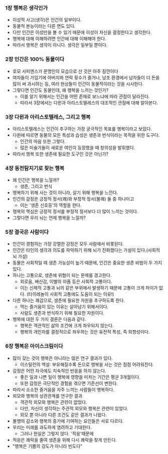 ### 1장 행복은 생각인가
- 이성적 사고(생각)은 인간의 일부이다.
- 동물적 본능이라는 다른 면도 있다.
- 다만 인간은 이성만을 볼 수 있기 때문에 이성이 자신을 결정한다고 생각한다.
- 행복에 대해 이해하려면 인간에 대해 이해해야 한다.
- 따라서 행복은 생각이 아니다. 생각은 일부일 뿐이다.
### 2장 인간은 100% 동물이다
- 호모 사피엔스가 문명인의 모습으로 산 것은 아주 잠깐이다
- 여자들이 가임기에 아버지와 연락 횟수가 줄거나, 남초 환경에서 남자들이 더 돈을 많이 써 과시하는 등, 여러 현상들이 인간이 동물적이라는 것을 시사한다.
- 그렇다면 인간도 동물인데, 왜 행복을 느끼는 것인가?
	- 이를 알기 위해서는 인간을 어떤 존재로 보느냐에 따라 관점이 달라진다.
	- 따라서 3장에서는 다윈과 아리스토텔레스의 대조적인 관점에 대해 알아본다.
### 3장 다윈과 아리스토텔레스, 그리고 행복
- 아리스토텔레스는 인간이 추구하는 가장 궁극적인 목표를 행복이라고 보았다.
- 다윈에 따르면 동물의 모든 특성과 습성은 생존과 번식이라는 목적을 위한 도구다.
	- 인간의 마음 또한 그렇다.
	- 많은 미술가들이 새로운 여인이 등장했을 때 창의성을 발휘했다.
- 따라서 행복 또한 생존에 필요한 도구인 것은 아닌가?
### 4장 동전탐지기로 찾는 행복
- 왜 인간은 행복을 느낄까?
	- 생존, 그리고 번식
- 행복하기 위해 사는 것이 아니라, 살기 위해 행복을 느낀다.
- 인간의 감정은 긍정적 정서(쾌)와 부정적 정서(불쾌) 둘 중 하나이고
	- 이는 '생존 신호등'의 역할을 한다.
- 행복의 핵심은 긍정적 정서를 부정적 정서보다 더 많이 느끼는 것이다.
- 그렇다면 우리 뇌는 언제 행복을 느낄까?
### 5장 결국은 사람이다
- 인간이 경험하는 가장 강렬한 감정은 모두 사람에서 비롯된다.
- 인간은 타인의 생각과 의도를 파악하기 위해 뇌가 진화했다는 가설이 있다.(사회적 뇌 가설)
- 동물은 사회적일 때 생존 가능성이 높기 때문에, 인간은 중요한 생존 비법이 두 가지 있다.
- 하나는 고통으로, 생존에 위협이 되는 문제를 경고한다.
	- 외로움, 배신감, 이별의 아픔 등은 사회적 고통이다.
	- 이는 신체적 고통과 뇌의 같은 부위에서 발생하기 때문에 고통이 크게 차이가 없다. (타이레놀이 사회적 고통에도 도움이 되는 이유!)
- 다른 하나는 쾌감으로, 생존에 필요한 자원을 추구하도록 한다.
	- 먹는 즐거움이 있는 이유는 살아남기 위해서이다.
	- 사람도 생존과 번식하기 위해 필요한 자원이다.
- 행복에 대한 두 가지 결론은 다음과 같다.
	- 행복은 객관적인 삶의 조건에 크게 좌우되지 않는다.
	- 행복의 개인차를 결정적으로 좌우하는 것은 유전적 특성, 즉 외향성이다.
### 6장  행복은 아이스크림이다
- 많이 갖는 것이 행복은 아니라는 많은 연구 결과가 있다.
	- 이스털린의 역설: 부유해질수록 돈으로 행복을 사는 것은 점점 어려워진다.
- 감정은 어떤 자극에도 지속적인 반응을 하지 않는다.
	- 좋은 일과 나쁜 일이 행복에 영향을 미치는 기간은 평균 3개월이다.
	- 또한 감정은 극단적인 경험을 겪으면 기준선이 변한다.
- 따라서 소소한 즐거움을 자주 느끼는 사람들이 행복하다.
- 외모와 행복의 상관관계를 연구한 결과
	- 객관적 외모와 행복은 관련이 없었다.
	- 다만, 자신이 생각하는 주관적 외모와 행복은 관련이 있었다.
	- 외모 뿐 아니라 다른 조건도 같은 결과가 나왔다.
- 불행의 감소와 행복의 증가에 기여하는 요인들은 서로 다르다.
- 우리는 미래를 과도하게 염려하고 기대한다.
	- 그러나 현실은 그렇지 않다. '적응'때문에
- 적응은 쾌락을 줄여 생존을 위해 다시 쾌락을 찾게 만든다.
- "행복은 기쁨의 강도가 아니라 빈도다"